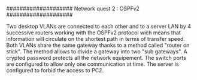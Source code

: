 #################### Network quest 2 : OSPFv2 ####################


Two desktop VLANs are connected to each other and to a server LAN by 4 successive routers working with the OSPFv2 protocol wich means that information will circulate on the shortest path in terms of transfer speed. Both VLANs share the same gateway thanks to a method called "router on stick". The method allows to divide a gateway into two "sub gateways". A crypted password protects all the network equipement. The switch ports are configured to allow only one communication at time. The server is configured to forbid the access to PC2. 
